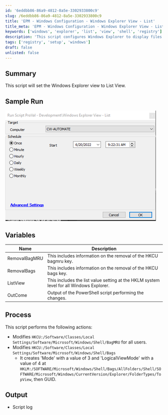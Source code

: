 ```yaml
---
id: '6eddbb86-86a9-4812-8a5e-3302933800c9'
slug: /6eddbb86-86a9-4812-8a5e-3302933800c9
title: 'EPM - Windows Configuration - Windows Explorer View - List'
title_meta: 'EPM - Windows Configuration - Windows Explorer View - List'
keywords: ['windows', 'explorer', 'list', 'view', 'shell', 'registry']
description: 'This script configures Windows Explorer to display files and folders in List View by modifying specific registry settings. It ensures that the changes apply to all users and creates the necessary registry keys for the desired view mode.'
tags: ['registry', 'setup', 'windows']
draft: false
unlisted: false
---
```


## Summary

This script will set the Windows Explorer view to List View.

## Sample Run

![Sample Run](../../../static/img/EPM---Windows-Configuration---Windows-Explorer-View---List/image_1.png)

## Variables

| Name            | Description                                                                 |
|-----------------|-----------------------------------------------------------------------------|
| RemovalBagMRU   | This includes information on the removal of the HKCU bagmru key.          |
| RemovalBags     | This includes information on the removal of the HKCU bags key.             |
| ListView        | This includes the list value setting at the HKLM system level for all Windows Explorer. |
| OutCome         | Output of the PowerShell script performing the changes.                    |

## Process

This script performs the following actions:
- Modifies `HKCU:/Software/Classes/Local Settings/Software/Microsoft/Windows/Shell/BagMRU` for all users.
- Modifies `HKCU:/Software/Classes/Local Settings/Software/Microsoft/Windows/Shell/Bags`
  - It creates 'Mode' with a value of 3 and 'LogicalViewMode' with a value of 4 at `HKLM:/SOFTWARE/Microsoft/Windows/Shell/Bags/AllFolders/Shell/SOFTWARE/Microsoft/Windows/CurrentVersion/Explorer/FolderTypes/TopView`, then GUID.

## Output

- Script log


